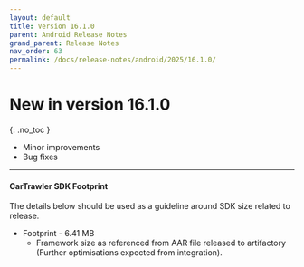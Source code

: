 ```yaml
---
layout: default
title: Version 16.1.0
parent: Android Release Notes
grand_parent: Release Notes
nav_order: 63
permalink: /docs/release-notes/android/2025/16.1.0/
---
```


# New in version 16.1.0

{: .no_toc }


* Minor improvements
* Bug fixes

---
#### CarTrawler SDK Footprint

The details below should be used as a guideline around SDK size related to release.
* Footprint - 6.41 MB
  * Framework size as referenced from AAR file released to artifactory (Further optimisations expected from integration).

